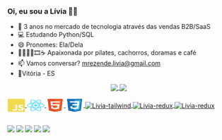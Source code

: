 ### Oi, eu sou a Lívia 👋🏻

- 📌 3 anos no mercado de tecnologia através das vendas B2B/SaaS
- 💻 Estudando Python/SQL
- 😄 Pronomes: Ela/Dela
- 🧘🏻‍♀️🐶🎞️☕ Apaixonada por pilates, cachorros, doramas e café
- 📫 Vamos conversar? mrezende.livia@gmail.com
- 📍Vitória - ES

 <div align="center"> 
   <a href="https://github.com/liviarez"> 
   <img align="center" height="180em" src="https://github-readme-stats.vercel.app/api?username=liviarez&show_icons=true&theme=onedark&include_all_commits=true&count_private=true"/> 
   <img align="center" height="180em" src="https://github-readme-stats.vercel.app/api/top-langs/?username=liviarez&layout=compact&langs_count=7&theme=onedark"/> 
 </div>

 <div style="display: inline_block"><br>
  <img align="center" alt="Livia-Js" height="30" width="40" src="https://raw.githubusercontent.com/devicons/devicon/master/icons/javascript/javascript-plain.svg">
  <img align="center" alt="Livia-React" height="30" width="40" src="https://raw.githubusercontent.com/devicons/devicon/master/icons/react/react-original.svg">
  <img align="center" alt="Livia-HTML" height="30" width="40" src="https://raw.githubusercontent.com/devicons/devicon/master/icons/html5/html5-original.svg">
  <img align="center" alt="Livia-CSS" height="30" width="40" src="https://raw.githubusercontent.com/devicons/devicon/master/icons/css3/css3-original.svg">
  <img align="center" alt="Livia-tailwind" height="30" width="40" src="https://cdn.jsdelivr.net/gh/devicons/devicon/icons/tailwindcss/tailwindcss-plain.svg">
  <img align="center" alt="Livia-redux" height="30" width="40" src="https://cdn.jsdelivr.net/gh/devicons/devicon/icons/redux/redux-original.svg">
  <img align="center" alt="Livia-redux" height="30" width="40" src="https://cdn.jsdelivr.net/gh/devicons/devicon/icons/docker/docker-plain-wordmark.svg">
</div>

 ##

 <div> 
  <a href="https://instagram.com/rezendelivia" target="_blank"><img src="https://img.shields.io/badge/-Instagram-%23E4405F?style=for-the-badge&logo=instagram&logoColor=white" target="_blank"></a>
  <a href="https://discord.gg/wagxzStdcR" target="_blank"><img src="https://img.shields.io/badge/Discord-7289DA?style=for-the-badge&logo=discord&logoColor=white" target="_blank"></a> 
  <a href = "mailto:mrezende.livia@gmail.com"><img src="https://img.shields.io/badge/-Gmail-%23333?style=for-the-badge&logo=gmail&logoColor=white" target="_blank"></a>
  <a href = "wa.me/5527992556984"><img src="https://img.shields.io/badge/WhatsApp-25D366?style=for-the-badge&logo=whatsapp&logoColor=white"></a>
  <a href="https://www.linkedin.com/in/l%C3%ADviamonteiro/" target="_blank"><img src="https://img.shields.io/badge/-LinkedIn-%230077B5?style=for-the-badge&logo=linkedin&logoColor=white" target="_blank"></a> 
  
</div>

